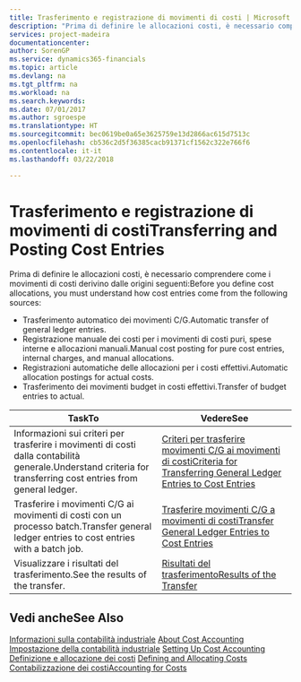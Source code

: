 ```yaml
---
title: Trasferimento e registrazione di movimenti di costi | Microsoft Docs
description: "Prima di definire le allocazioni costi, è necessario comprendere da dove derivano i movimenti di costo."
services: project-madeira
documentationcenter: 
author: SorenGP
ms.service: dynamics365-financials
ms.topic: article
ms.devlang: na
ms.tgt_pltfrm: na
ms.workload: na
ms.search.keywords: 
ms.date: 07/01/2017
ms.author: sgroespe
ms.translationtype: HT
ms.sourcegitcommit: bec0619be0a65e3625759e13d2866ac615d7513c
ms.openlocfilehash: cb536c2d5f36385cacb91371cf1562c322e766f6
ms.contentlocale: it-it
ms.lasthandoff: 03/22/2018

---
```

# <a name="transferring-and-posting-cost-entries"></a><span data-ttu-id="a2502-103">Trasferimento e registrazione di movimenti di costi</span><span class="sxs-lookup"><span data-stu-id="a2502-103">Transferring and Posting Cost Entries</span></span>
<span data-ttu-id="a2502-104">Prima di definire le allocazioni costi, è necessario comprendere come i movimenti di costi derivino dalle origini seguenti:</span><span class="sxs-lookup"><span data-stu-id="a2502-104">Before you define cost allocations, you must understand how cost entries come from the following sources:</span></span>  

-   <span data-ttu-id="a2502-105">Trasferimento automatico dei movimenti C/G.</span><span class="sxs-lookup"><span data-stu-id="a2502-105">Automatic transfer of general ledger entries.</span></span>  
-   <span data-ttu-id="a2502-106">Registrazione manuale dei costi per i movimenti di costi puri, spese interne e allocazioni manuali.</span><span class="sxs-lookup"><span data-stu-id="a2502-106">Manual cost posting for pure cost entries, internal charges, and manual allocations.</span></span>  
-   <span data-ttu-id="a2502-107">Registrazioni automatiche delle allocazioni per i costi effettivi.</span><span class="sxs-lookup"><span data-stu-id="a2502-107">Automatic allocation postings for actual costs.</span></span>  
-   <span data-ttu-id="a2502-108">Trasferimento dei movimenti budget in costi effettivi.</span><span class="sxs-lookup"><span data-stu-id="a2502-108">Transfer of budget entries to actual.</span></span>  

|<span data-ttu-id="a2502-109">**Task**</span><span class="sxs-lookup"><span data-stu-id="a2502-109">**To**</span></span>|<span data-ttu-id="a2502-110">**Vedere**</span><span class="sxs-lookup"><span data-stu-id="a2502-110">**See**</span></span>|  
|------------|-------------|  
|<span data-ttu-id="a2502-111">Informazioni sui criteri per trasferire i movimenti di costi dalla contabilità generale.</span><span class="sxs-lookup"><span data-stu-id="a2502-111">Understand criteria for transferring cost entries from general ledger.</span></span>|[<span data-ttu-id="a2502-112">Criteri per trasferire movimenti C/G ai movimenti di costi</span><span class="sxs-lookup"><span data-stu-id="a2502-112">Criteria for Transferring General Ledger Entries to Cost Entries</span></span>](finance-criteria-for-transferring-general-ledger-entries-to-cost-entries.md)|  
|<span data-ttu-id="a2502-113">Trasferire i movimenti C/G ai movimenti di costi con un processo batch.</span><span class="sxs-lookup"><span data-stu-id="a2502-113">Transfer general ledger entries to cost entries with a batch job.</span></span>|[<span data-ttu-id="a2502-114">Trasferire movimenti C/G a movimenti di costi</span><span class="sxs-lookup"><span data-stu-id="a2502-114">Transfer General Ledger Entries to Cost Entries</span></span>](finance-how-to-transfer-general-ledger-entries-to-cost-entries.md)|  
|<span data-ttu-id="a2502-115">Visualizzare i risultati del trasferimento.</span><span class="sxs-lookup"><span data-stu-id="a2502-115">See the results of the transfer.</span></span>|[<span data-ttu-id="a2502-116">Risultati del trasferimento</span><span class="sxs-lookup"><span data-stu-id="a2502-116">Results of the Transfer</span></span>](finance-results-of-the-transfer.md)|  

## <a name="see-also"></a><span data-ttu-id="a2502-117">Vedi anche</span><span class="sxs-lookup"><span data-stu-id="a2502-117">See Also</span></span>  
 <span data-ttu-id="a2502-118">[Informazioni sulla contabilità industriale](finance-about-cost-accounting.md) </span><span class="sxs-lookup"><span data-stu-id="a2502-118">[About Cost Accounting](finance-about-cost-accounting.md) </span></span>  
 <span data-ttu-id="a2502-119">[Impostazione della contabilità industriale](finance-set-up-cost-accounting.md) </span><span class="sxs-lookup"><span data-stu-id="a2502-119">[Setting Up Cost Accounting](finance-set-up-cost-accounting.md) </span></span>  
 <span data-ttu-id="a2502-120">[Definizione e allocazione dei costi](finance-define-and-allocate-costs.md) </span><span class="sxs-lookup"><span data-stu-id="a2502-120">[Defining and Allocating Costs](finance-define-and-allocate-costs.md) </span></span>  
 [<span data-ttu-id="a2502-121">Contabilizzazione dei costi</span><span class="sxs-lookup"><span data-stu-id="a2502-121">Accounting for Costs</span></span>](finance-manage-cost-accounting.md)

